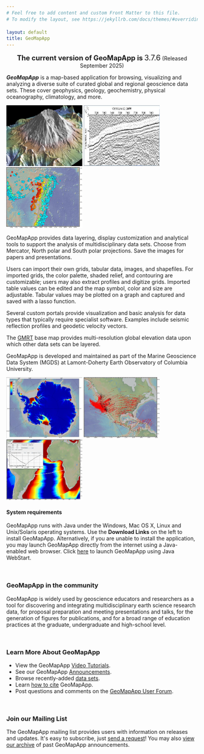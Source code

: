 ```yaml
---
# Feel free to add content and custom Front Matter to this file.
# To modify the layout, see https://jekyllrb.com/docs/themes/#overriding-theme-defaults

layout: default
title: GeoMapApp
---
```


<div style="text-align:center;">
    <p>
        <span style="font-size:1.3em;font-weight:bold;">The current version of GeoMapApp is</span>
        <span style="font-size:1.4em">3.7.6</span>
        (Released September 2025)
    </p>
</div>

<p>
    <em><strong>GeoMapApp</strong></em> is a map-based application for browsing, 
    visualizing and analyzing a diverse suite of curated global and regional geoscience 
    data sets. These cover geophysics, geology, geochemistry, physical oceanography, 
    climatology, and more.
</p>
<img src="/assets/imgs/MtStHelens_3D.jpg" alt="Mt. St. Helens Elevation Data" 
title="Mt. St. Helens Elevation Data" width="200" height="160"> 
<img src="/assets/imgs/MCS.JPG" alt="Multi-Channel Seismic Reflection Data" 
title="Multi-Channel Seismic Reflection Data" width="200" height="160"> 
<img src="/assets/imgs/earthquakes.jpg" alt="Tonga Trench Earthquakes" 
title="Tonga Trench Earthquakes" width="200" height="160"> 

<p>
    GeoMapApp provides data layering, display customization and analytical tools 
    to support the analysis of multidisciplinary data sets. Choose from Mercator, 
    North polar and South polar projections. Save the images for papers and presentations.
</p>
<p>
    Users can import their own grids, tabular data, images, and shapefiles. 
    For imported grids, the color palette, shaded relief, and contouring are customizable; 
    users may also extract profiles and digitize grids. Imported table values 
    can be edited and the map symbol, color and size are adjustable. 
    Tabular values may be plotted on a graph and captured and saved with a lasso function.
</p>
<p>
    Several custom portals provide visualization and basic analysis for data types 
    that typically require specialist software. Examples include seismic reflection 
    profiles and geodetic velocity vectors.
</p>
<p>
    The <a href="https://www.gmrt.org/">GMRT</a> base map provides 
    multi-resolution global elevation data upon which other data sets can be layered.
</p>
<p>
    GeoMapApp is developed and maintained as part of the Marine Geoscience Data 
    System (MGDS) at Lamont-Doherty Earth Observatory of Columbia University.
</p>

<img src="/assets/imgs/GMA_Rignot.jpg" alt="Ice Flow Velocity Data - Rignot et al., v2, 2017" 
    title="Ice Flow Velocity Data - Rignot et al., v2, 2017" width="200" height="160"> 
<img src="/assets/imgs/UNAVCO_PBO_plate_velocity.jpg" alt="UNAVCO PBO Plate Velocity Vector Data - IGS08"
    title="UNAVCO PBO Plate Velocity Vector Data - IGS08" width="200" height="160"> 
<img src="/assets/imgs/seafloor_crustal_age.JPG" alt="Seafloor Crustal Age Data - Mueller et al." 
    title="Seafloor Crustal Age Data - Mueller et al." width="200" height="160"> 

<h4>System requirements</h4>
<p>
    GeoMapApp runs with Java under the Windows, Mac OS X, Linux and Unix/Solaris operating systems. 
    Use the <strong>Download Links</strong> on the left to install GeoMapApp. Alternatively, if you are 
    unable to install the application, you may launch GeoMapApp directly from the internet using a 
    Java-enabled web browser. Click <a href="http://app.geomapapp.org/gma_webstart/GeoMapApp.jnlp">here</a> 
    to launch GeoMapApp using Java WebStart.
</p>
<br>
<h3>GeoMapApp in the community</h3>
<p>
    GeoMapApp is widely used by geoscience educators and researchers as a tool for 
    discovering and integrating multidisciplinary earth science research data, 
    for proposal preparation and meeting presentations and talks, for the generation 
    of figures for publications, and for a broad range of education practices at the 
    graduate, undergraduate and high-school level.
</p>
<br>
<h3>Learn More About GeoMapApp</h3>
<ul>
    <li>
        View the GeoMapApp <a href="/tutorials/index.html" target="_blank">Video Tutorials</a>. 
    </li>
    <li>
        See our GeoMapApp <a href="/eNewsletters/index.html">Announcements</a>.
    </li>
    <li>
        Browse recently-added <a href="/data_set_news.html">data sets</a>.
    </li>
    <li>
        Learn <a href="/citation.html">how to cite</a> GeoMapApp.
    </li>
    <li>
        Post questions and comments on the <a href="https://www.tapatalk.com/groups/geomapapp/">GeoMapApp User Forum</a>.
    </li>
</ul>		
<br>
<h3 id="subscribe">Join our Mailing List</h3>
<p>
    The GeoMapApp mailing list provides users with information on releases and updates. 
    It's easy to subscribe, just  
    <a href="mailto:info@marine-geo.org?subject=Subscribe%20to%20GMA%20mailing%20list">send a request</a>!  
    You may also <a href="/eNewsletters/index.html">view our archive</a> of past 
    GeoMapApp announcements.
</p>
<br>